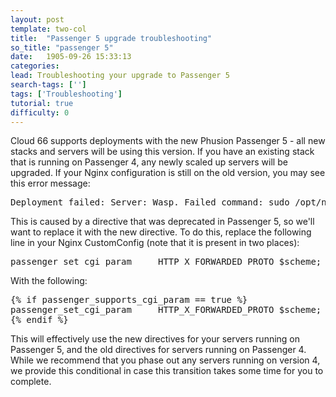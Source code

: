 ```yaml
---
layout: post
template: two-col
title:  "Passenger 5 upgrade troubleshooting"
so_title: "passenger 5"
date:   1905-09-26 15:33:13
categories: 
lead: Troubleshooting your upgrade to Passenger 5
search-tags: ['']
tags: ['Troubleshooting']
tutorial: true
difficulty: 0
---
```


Cloud 66 supports deployments with the new Phusion Passenger 5 - all new stacks and servers will be using this version. If you have an existing stack that is running on Passenger 4, any newly scaled up servers will be upgraded. If your Nginx configuration is still on the old version, you may see this error message:

<pre class="prettyprint">
Deployment failed: Server: Wasp. Failed command: sudo /opt/nginx/sbin/nginx -t . Error output: nginx: [emerg] unknown directive "passenger_set_cgi_param" in /opt/nginx/conf/nginx.conf:110 nginx: configuration file /opt/nginx/conf/nginx.conf test failed`
</pre>

This is caused by a directive that was deprecated in Passenger 5, so we'll want to replace it with the new directive. To do this, replace the following line in your Nginx CustomConfig (note that it is present in two places):

<pre class="prettyprint">
passenger_set_cgi_param     HTTP_X_FORWARDED_PROTO $scheme;
</pre>

With the following:

<pre class="prettyprint">
{% if passenger_supports_cgi_param == true %}
passenger_set_cgi_param     HTTP_X_FORWARDED_PROTO $scheme;
{% endif %}
</pre>

This will effectively use the new directives for your servers running on Passenger 5, and the old directives for servers running on Passenger 4. While we recommend that you phase out any servers running on version 4, we provide this conditional in case this transition takes some time for you to complete.